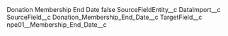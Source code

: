 <?xml version="1.0" encoding="UTF-8"?>
<CustomMetadata xmlns="http://soap.sforce.com/2006/04/metadata" xmlns:xsi="http://www.w3.org/2001/XMLSchema-instance" xmlns:xsd="http://www.w3.org/2001/XMLSchema">
    <label>Donation Membership End Date</label>
    <protected>false</protected>
    <values>
        <field>SourceFieldEntity__c</field>
        <value xsi:type="xsd:string">DataImport__c</value>
    </values>
    <values>
        <field>SourceField__c</field>
        <value xsi:type="xsd:string">Donation_Membership_End_Date__c</value>
    </values>
    <values>
        <field>TargetField__c</field>
        <value xsi:type="xsd:string">npe01__Membership_End_Date__c</value>
    </values>
</CustomMetadata>
